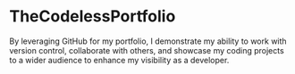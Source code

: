 # TheCodelessPortfolio
By leveraging GitHub for my portfolio, I demonstrate my ability to work with version control, collaborate with others, and showcase my coding projects to a wider audience to enhance my visibility as a developer.
